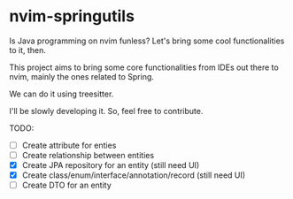 # nvim-springutils
Is Java programming on nvim funless? Let's bring some cool functionalities to it, then.

This project aims to bring some core functionalities from IDEs out there to nvim, mainly the ones related to Spring.

We can do it using treesitter.

I'll be slowly developing it. So, feel free to contribute.

TODO:
- [ ] Create attribute for enties
- [ ] Create relationship between entities
- [x] Create JPA repository for an entity (still need UI)
- [x] Create class/enum/interface/annotation/record (still need UI)
- [ ] Create DTO for an entity 
